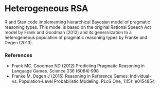 # Heterogeneous RSA
R and Stan code implementing hierarchical Bayesian model of pragmatic reasoning types.
This model is based on the original Rational Speech Act model by Frank and Goodman (2012) and its generalization to a heterogeneous population of pragmatic reasoning types by Franke and Degen (2013).

### References
- Frank MC, Goodman ND (2012) Predicting Pragmatic Reasoning in Language Games. Science 336 (6084):998
- Franke M, Degen J (2016) Reasoning in Reference Games: Individual- vs. Population-Level Probabilistic Modeling. PLoS One, 11(5): e0154854
